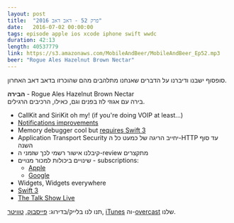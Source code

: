 ```yaml
---
layout: post
title:  "פרק 52 - דאב דאב 2016"
date:   2016-07-02 00:00:00
tags: episode apple ios xcode iphone swift wwdc
duration: 42:13
length: 40537779
link: https://s3.amazonaws.com/MobileAndBeer/MobileAndBeer_Ep52.mp3
beer: "Rogue Ales Hazelnut Brown Nectar"
---
```


סופסוף ישבנו ודיברנו על הדברים שאנחנו מתלהבים מהם שהוכרזו בדאב דאב האחרון.

**הבירה** - Rogue Ales Hazelnut Brown Nectar  
בירה עם אגוזי לוז בפנים וגם, כאילו, הרכיבים הרגילים.

- CallKit and SiriKit oh my! (if you're doing VOIP at least...)
- [Notifications improvements](http://fichek.com/blog/wwdc16-notifications/)
- Memory debugger cool but [requires Swift 3](http://stackoverflow.com/a/37828255)
- Application Transport Security יחייב הריגה של כמעט כל ה-HTTP עד סוף השנה
- קיבלנו אישור רשמי לכך שזמני ה-review מתקצרים
- שינויים ביכולות למכור מנויים - subscriptions:
  - [Apple](http://www.theverge.com/2016/6/8/11880730/apple-app-store-subscription-update-phil-schiller-interview)
  - [Google](http://www.recode.net/2016/6/8/11889298/google-apple-subscription-app-revenue-share)
- Widgets, Widgets everywhere
- [Swift 3](http://swift.ayaka.me/posts/2016/6/18/favorite-swift-30-features)
- [The Talk Show Live](http://daringfireball.net/thetalkshow/2016/06/17/ep-158)

תנו לנו בלייק/בדירוג: [פייסבוק](http://facebook.com/mobileandbeer), [טוויטר](http://twitter.com/mobileandbeer), [iTunes](https://itunes.apple.com/us/podcast/mwbyyl-wbyrh/id666362146?mt=2) וה-[overcast](https://overcast.fm/itunes666362146) שלנו.

